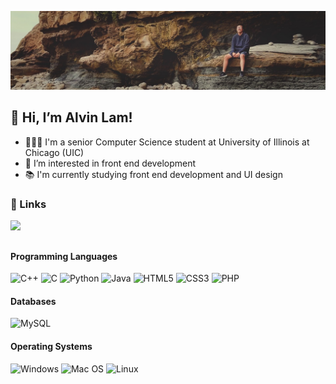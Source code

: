 ![Banner](img/alvin_banner.jpeg)
## 👋 Hi, I’m Alvin Lam!
- 👩🏻‍🎓 I'm a senior Computer Science student at University of Illinois at Chicago (UIC)
- 👀 I’m interested in front end development
- 📚 I'm currently studying front end development and UI design
### 🔗 Links
<a href="https://www.linkedin.com/in/alvin-lam-8357b51a2/"><img src="https://img.shields.io/badge/LinkedIn-0077B5?style=for-the-badge&logo=linkedin&logoColor=white"></a>
##
#### Programming Languages
![C++](https://img.shields.io/badge/c++-%2300599C.svg?style=for-the-badge&logo=c%2B%2B&logoColor=white)
![C](https://img.shields.io/badge/c-%2300599C.svg?style=for-the-badge&logo=c&logoColor=white)
![Python](https://img.shields.io/badge/python-3670A0?style=for-the-badge&logo=python&logoColor=ffdd54)
![Java](https://img.shields.io/badge/java-%23ED8B00.svg?style=for-the-badge&logo=java&logoColor=white)
![HTML5](https://img.shields.io/badge/html5-%23E34F26.svg?style=for-the-badge&logo=html5&logoColor=white)
![CSS3](https://img.shields.io/badge/css3-%231572B6.svg?style=for-the-badge&logo=css3&logoColor=white)
![PHP](https://img.shields.io/badge/php-%23777BB4.svg?style=for-the-badge&logo=php&logoColor=white)

#### Databases
![MySQL](https://img.shields.io/badge/mysql-%2300f.svg?style=for-the-badge&logo=mysql&logoColor=white)

#### Operating Systems
![Windows](https://img.shields.io/badge/Windows-0078D6?style=for-the-badge&logo=windows&logoColor=white)
![Mac OS](https://img.shields.io/badge/mac%20os-000000?style=for-the-badge&logo=macos&logoColor=F0F0F0)
![Linux](https://img.shields.io/badge/Linux-FCC624?style=for-the-badge&logo=linux&logoColor=black)
